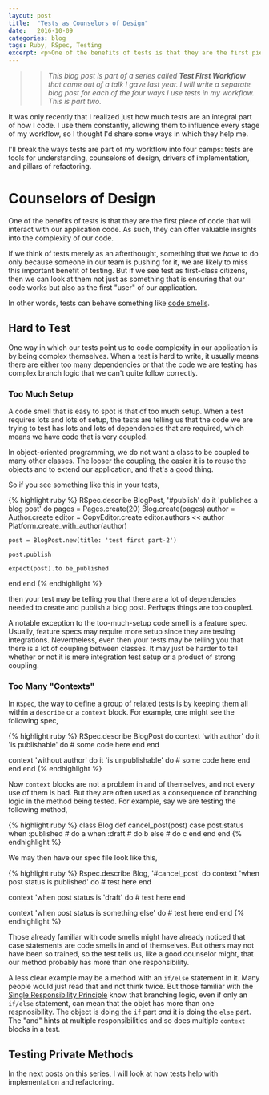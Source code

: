```yaml
---
layout: post
title:  "Tests as Counselors of Design"
date:   2016-10-09
categories: blog
tags: Ruby, RSpec, Testing
excerpt: <p>One of the benefits of tests is that they are the first piece of code that will interact with our application code. As such, they can offer valuable insights into the complexity of our code.</p>
---
```



>> _This blog post is part of a series called **Test First Workflow** that came out of a talk I gave last year.
I will write a separate blog post for each of the four ways I use tests in my workflow. This is part two._


It was only recently that I realized just how much tests are an integral part of how I code.
I use them constantly, allowing them to influence every stage of my workflow, so I thought I'd share some ways in which they help me.

I'll break the ways tests are part of my workflow into four camps: tests are tools for understanding, counselors of design, drivers of implementation, and pillars of refactoring.

# Counselors of Design

One of the benefits of tests is that they are the first piece of code that will
interact with our application code. As such, they can offer valuable insights
into the complexity of our code.

If we think of tests merely as an afterthought,
something that we _have_ to do only because someone in our team is pushing for
it, we are likely to miss this important benefit of testing. But if we see test
as first-class citizens, then we can look at them not just as something that is
ensuring that our code works but also as the first "user" of our application.

In other words, tests can behave something like [code
smells](https://en.wikipedia.org/wiki/Code_smell).

## Hard to Test

One way in which our tests point us to code complexity in our application is by
being complex themselves. When a test is hard to write, it usually means there
are either too many dependencies or that the code we are testing has complex branch
logic that we can't quite follow correctly.

### Too Much Setup

A code smell that is easy to spot is that of too much setup. When a test
requires lots and lots of setup, the tests are telling us that the code we are
trying to test has lots and lots of dependencies that are required, which means
we have code that is very coupled.

In object-oriented programming, we do not want a class to be coupled to many
other classes. The looser the coupling, the easier it is to reuse the objects
and to extend our application, and that's a good thing.

So if you see something like this in your tests,

{% highlight ruby %}
RSpec.describe BlogPost, '#publish' do
  it 'publishes a blog post' do
    pages = Pages.create(20)
    Blog.create(pages)
    author = Author.create
    editor = CopyEditor.create
    editor.authors << author
    Platform.create_with_author(author)

    post = BlogPost.new(title: 'test first part-2')

    post.publish

    expect(post).to be_published
  end
end
{% endhighlight %}

then your test may be telling you that there are a lot of dependencies needed to
create and publish a blog post. Perhaps things are too coupled.

A notable exception to the too-much-setup code smell is a feature spec. Usually,
feature specs may require more setup since they are testing integrations.
Nevertheless, even then your tests may be telling you that there is a lot of
coupling between classes. It may just be harder to tell whether or not it is
mere integration test setup or a product of strong coupling.

### Too Many "Contexts"

In `RSpec`, the way to define a group of related tests is by keeping them all within
a `describe` or a `context` block. For example, one might see the following spec,

{% highlight ruby %}
RSpec.describe BlogPost do
  context 'with author' do
    it 'is publishable' do
      # some code here
    end
  end

  context 'without author' do
    it 'is unpublishable' do
      # some code here
    end
  end
end
{% endhighlight %}

Now `context` blocks are not a problem in and of themselves, and not every use of
them is bad. But they are often used as a consequence of branching logic in the
method being tested. For example, say we are testing the following method,

{% highlight ruby %}
class Blog
  def cancel_post(post)
    case post.status
    when :published
      # do a
    when :draft
      # do b
    else
      # do c
    end
  end
end
{% endhighlight %}

We may then have our spec file look like this,

{% highlight ruby %}
Rspec.describe Blog, '#cancel_post' do
  context 'when post status is published' do
    # test here
  end

  context 'when post status is 'draft' do
    # test here
  end

  context 'when post status is something else' do
    # test here
  end
end
{% endhighlight %}

Those already familiar with code smells might have already noticed that case
statements are code smells in and of themselves. But others may not have been
so trained, so the test tells us, like a good counselor might, that our method
probably has more than one responsibility.

A less clear example may be a method with an `if/else` statement in it.
Many people would just read that and not think twice.  But those familiar with
the [Single Responsibility Principle](https://en.wikipedia.org/wiki/Single_responsibility_principle)
know that branching logic, even if only an `if/else` statement, can mean that
the objet has more than one respnosibility. The object is doing the `if`
part _and_ it is doing the `else` part. The "and" hints at multiple
responsibilities and so does multiple `context` blocks in a test.

## Testing Private Methods

In the next posts on this series, I will look at how tests help with implementation and refactoring.
